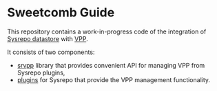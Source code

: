 # Sweetcomb Guide 

This repository contains a work-in-progress code of the integration of [Sysrepo datastore](https://github.com/sysrepo/sysrepo/) with [VPP](https://fd.io/).

It consists of two components:
- [srvpp](srvpp/) library that provides convenient API for managing VPP from Sysrepo plugins,
- [plugins](plugins/) for Sysrepo that provide the VPP management functionality.

